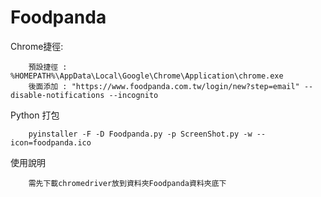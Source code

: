 # Foodpanda


Chrome捷徑:
```
	預設捷徑 : %HOMEPATH%\AppData\Local\Google\Chrome\Application\chrome.exe
	後面添加 : "https://www.foodpanda.com.tw/login/new?step=email" --disable-notifications --incognito
```

Python 打包
```
	pyinstaller -F -D Foodpanda.py -p ScreenShot.py -w --icon=foodpanda.ico
```

使用說明
```
	需先下載chromedriver放到資料夾Foodpanda資料夾底下
```
